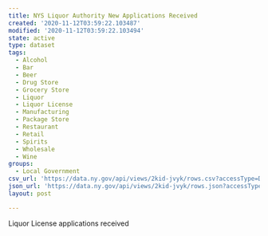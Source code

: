 ```yaml
---
title: NYS Liquor Authority New Applications Received
created: '2020-11-12T03:59:22.103487'
modified: '2020-11-12T03:59:22.103494'
state: active
type: dataset
tags:
  - Alcohol
  - Bar
  - Beer
  - Drug Store
  - Grocery Store
  - Liquor
  - Liquor License
  - Manufacturing
  - Package Store
  - Restaurant
  - Retail
  - Spirits
  - Wholesale
  - Wine
groups:
  - Local Government
csv_url: 'https://data.ny.gov/api/views/2kid-jvyk/rows.csv?accessType=DOWNLOAD'
json_url: 'https://data.ny.gov/api/views/2kid-jvyk/rows.json?accessType=DOWNLOAD'
layout: post

---
```

Liquor License applications received
